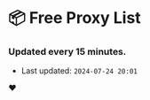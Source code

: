 # :package: Free Proxy List
### Updated every 15 minutes.

- Last updated: `2024-07-24 20:01`

:heart:
